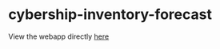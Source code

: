 # cybership-inventory-forecast

View the webapp directly [here](https://smurdee-cybership-inventory-forecast-app-kqurl9.streamlit.app/)